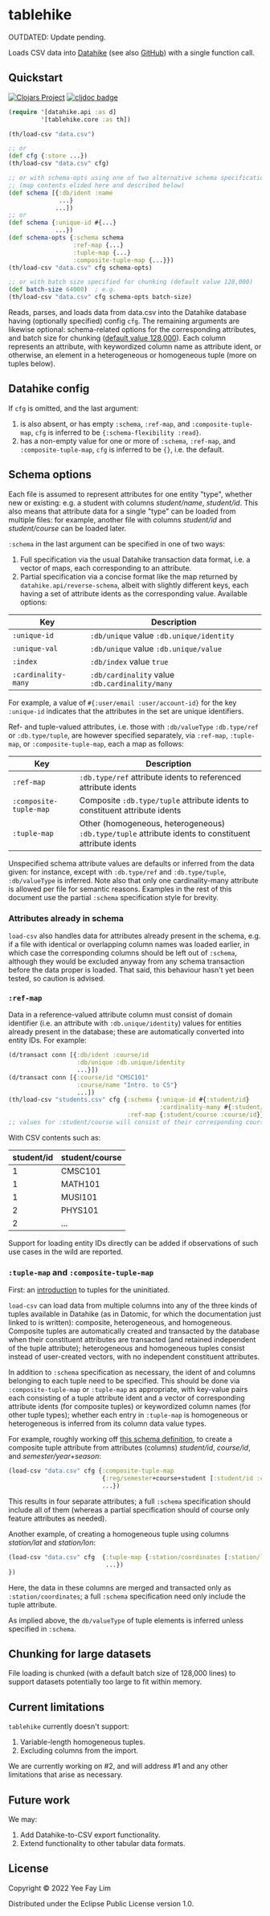 # tablehike

OUTDATED: Update pending.

Loads CSV data into [Datahike](https://datahike.io) (see also [GitHub](https://github.com/replikativ/datahike)) with a single function call.

## Quickstart

[![Clojars Project](https://img.shields.io/clojars/v/io.replikativ/tablehike.svg)](https://clojars.org/io.replikativ/tablehike) [![cljdoc badge](https://cljdoc.org/badge/io.replikativ/tablehike)](https://cljdoc.org/d/io.replikativ/tablehike)

``` clojure
(require '[datahike.api :as d]
         '[tablehike.core :as th])

(th/load-csv "data.csv")

;; or
(def cfg {:store ...})
(th/load-csv "data.csv" cfg)

;; or with schema-opts using one of two alternative schema specifications
;; (map contents elided here and described below)
(def schema [{:db/ident :name
              ...}
             ...])
;; or
(def schema {:unique-id #{...}
             ...})
(def schema-opts {:schema schema
                  :ref-map {...}
                  :tuple-map {...}
                  :composite-tuple-map {...}})
(th/load-csv "data.csv" cfg schema-opts)

;; or with batch size specified for chunking (default value 128,000)
(def batch-size 64000)  ; e.g.
(th/load-csv "data.csv" cfg schema-opts batch-size)
```

Reads, parses, and loads data from data.csv into the Datahike database having (optionally specified) config `cfg`. The remaining arguments are likewise optional: schema-related options for the corresponding attributes, and batch size for chunking ([default value 128,000](https://techascent.github.io/tech.ml.dataset/tech.v3.dataset.io.csv.html#var-csv-.3Edataset-seq)). Each column represents an attribute, with keywordized column name as attribute ident, or otherwise, an element in a heterogeneous or homogeneous tuple (more on tuples below).

## Datahike config

If `cfg` is omitted, and the last argument:
1. is also absent, or has empty `:schema`, `:ref-map`, and `:composite-tuple-map`, `cfg` is inferred to be `{:schema-flexibility :read}`.
2. has a non-empty value for one or more of `:schema`, `:ref-map`, and `:composite-tuple-map`, `cfg` is inferred to be `{}`, i.e. the default.

## Schema options

Each file is assumed to represent attributes for one entity "type", whether new or existing: e.g. a student with columns _student/name_, _student/id_. This also means that attribute data for a single "type" can be loaded from multiple files: for example, another file with columns _student/id_ and _student/course_ can be loaded later.

`:schema` in the last argument can be specified in one of two ways:
1. Full specification via the usual Datahike transaction data format, i.e. a vector of maps, each corresponding to an attribute.
2. Partial specification via a concise format like the map returned by `datahike.api/reverse-schema`, albeit with slightly different keys, each having a set of attribute idents as the corresponding value. Available options:

| Key                 | Description   |
|---------------------|---------------|
| `:unique-id`        | `:db/unique` value `:db.unique/identity`
| `:unique-val`       | `:db/unique` value `:db.unique/value`
| `:index`            | `:db/index` value `true`
| `:cardinality-many` | `:db/cardinality` value `:db.cardinality/many`

For example, a value of `#{:user/email :user/account-id}` for the key `:unique-id` indicates that the attributes in the set are unique identifiers.

Ref- and tuple-valued attributes, i.e. those with `:db/valueType` `:db.type/ref` or `:db.type/tuple`, are however specified separately, via `:ref-map`, `:tuple-map`, or `:composite-tuple-map`, each a map as follows:

| Key                     | Description   |
|-------------------------|---------------|
| `:ref-map`              | `:db.type/ref` attribute idents to referenced attribute idents
| `:composite-tuple-map`  | Composite `:db.type/tuple` attribute idents to constituent attribute idents
| `:tuple-map`            | Other (homogeneous, heterogeneous) `:db.type/tuple` attribute idents to constituent attribute idents

Unspecified schema attribute values are defaults or inferred from the data given: for instance, except with `:db.type/ref` and `:db.type/tuple`, `:db/valueType` is inferred. Note also that only one cardinality-many attribute is allowed per file for semantic reasons. Examples in the rest of this document use the partial `:schema` specification style for brevity.

### Attributes already in schema

`load-csv` also handles data for attributes already present in the schema, e.g. if a file with identical or overlapping column names was loaded earlier, in which case the corresponding columns should be left out of `:schema`, although they would be excluded anyway from any schema transaction before the data proper is loaded. That said, this behaviour hasn't yet been tested, so caution is advised.

### `:ref-map`

Data in a reference-valued attribute column must consist of domain identifier (i.e. an attribute with `:db.unique/identity`) values for entities already present in the database; these are automatically converted into entity IDs. For example:

``` clojure
(d/transact conn [{:db/ident :course/id
                   :db/unique :db.unique/identity
                   ...}])
(d/transact conn [{:course/id "CMSC101"
                   :course/name "Intro. to CS"}
                   ...])
(th/load-csv "students.csv" cfg {:schema {:unique-id #{:student/id}
                                          :cardinality-many #{:student/course}}
                                 :ref-map {:student/course :course/id}})
;; values for :student/course will consist of their corresponding course entity IDs 
```
With CSV contents such as:

| student/id | student/course |
|------------|----------------|
| 1          | CMSC101        |
| 1          | MATH101        |
| 1          | MUSI101        |
| 2          | PHYS101        |
| 2          | ...            |

Support for loading entity IDs directly can be added if observations of such use cases in the wild are reported.

### `:tuple-map` and `:composite-tuple-map`

First: an [introduction](https://docs.datomic.com/on-prem/schema/schema.html#tuples) to tuples for the uninitiated.

`load-csv` can load data from multiple columns into any of the three kinds of tuples available in Datahike (as in Datomic, for which the documentation just linked to is written): composite, heterogeneous, and homogeneous. Composite tuples are automatically created and transacted by the database when their constituent attributes are transacted (and retained independent of the tuple attribute); heterogeneous and homogeneous tuples consist instead of user-created vectors, with no independent constituent attributes. 

In addition to `:schema` specification as necessary, the ident of and columns belonging to each tuple need to be specified. This should be done via `:composite-tuple-map` or `:tuple-map` as appropriate, with key-value pairs each consisting of a tuple attribute ident and a vector of corresponding attribute idents (for composite tuples) or keywordized column names (for other tuple types); whether each entry in `:tuple-map` is homogeneous or heterogeneous is inferred from its column data value types.

For example, roughly working off [this schema definition](https://docs.datomic.com/on-prem/schema/schema.html#composite-tuples), to create a composite tuple attribute from attributes (columns) _student/id_, _course/id_, and _semester/year+season_:
``` clojure
(load-csv "data.csv" cfg {:composite-tuple-map
                          {:reg/semester+course+student [:student/id :course/id :semester/year+season]}
                          ...})
```
This results in four separate attributes; a full `:schema` specification should include all of them (whereas a partial specification should of course only feature attributes as needed).

Another example, of creating a homogeneous tuple using columns _station/lat_ and _station/lon_:
``` clojure
(load-csv "data.csv" cfg  {:tuple-map {:station/coordinates [:station/lat :station/lon]}
                           ...})
})
```
Here, the data in these columns are merged and transacted only as `:station/coordinates`; a full `:schema` specification need only include the tuple attribute.

As implied above, the `db/valueType` of tuple elements is inferred unless specified in `:schema`.

## Chunking for large datasets

File loading is chunked (with a default batch size of 128,000 lines) to support datasets potentially too large to fit within memory.

## Current limitations

`tablehike` currently doesn't support:
1. Variable-length homogeneous tuples.
2. Excluding columns from the import.

We are currently working on #2, and will address #1 and any other limitations that arise as necessary.

## Future work

We may:
1. Add Datahike-to-CSV export functionality.
2. Extend functionality to other tabular data formats.

## License

Copyright © 2022 Yee Fay Lim

Distributed under the Eclipse Public License version 1.0.
